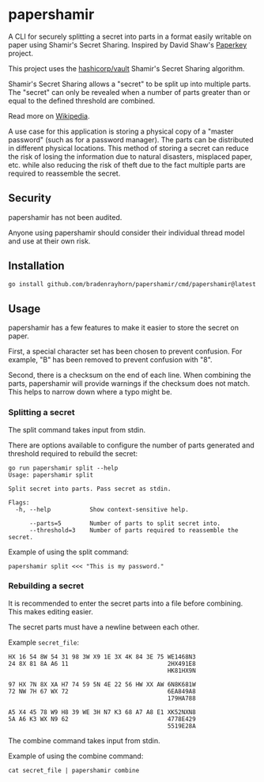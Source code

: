 # papershamir

A CLI for securely splitting a secret into parts in a format easily writable on paper using Shamir's Secret Sharing.
Inspired by David Shaw's [Paperkey](https://www.jabberwocky.com/software/paperkey/) project.

This project uses the [hashicorp/vault](https://github.com/hashicorp/vault) Shamir's Secret Sharing algorithm.

Shamir's Secret Sharing allows a "secret" to be split up into multiple parts. The "secret" can only be revealed
when a number of parts greater than or equal to the defined threshold are combined.

Read more on [Wikipedia](https://wikipedia.org/wiki/Shamir's_secret_sharing).

A use case for this application is storing a physical copy of a "master password" (such as for a password manager).
The parts can be distributed in different physical locations. This method of storing a secret
can reduce the risk of losing the information due to natural disasters, misplaced paper, etc. while also
reducing the risk of theft due to the fact multiple parts are required to reassemble the secret.

## Security

papershamir has not been audited.

Anyone using papershamir should consider their individual thread model and use at their own risk.

## Installation

```bash
go install github.com/bradenrayhorn/papershamir/cmd/papershamir@latest
```

## Usage

papershamir has a few features to make it easier to store the secret on paper.

First, a special character set has been chosen to prevent confusion.
For example, "B" has been removed to prevent confusion with "8".

Second, there is a checksum on the end of each line. When combining the parts, papershamir
will provide warnings if the checksum does not match. This helps to narrow down where a typo
might be.

### Splitting a secret

The split command takes input from stdin.

There are options available to configure the number of parts generated and threshold required to rebuild
the secret:

```
go run papershamir split --help
Usage: papershamir split

Split secret into parts. Pass secret as stdin.

Flags:
  -h, --help           Show context-sensitive help.

      --parts=5        Number of parts to split secret into.
      --threshold=3    Number of parts required to reassemble the secret.
```

Example of using the split command:

```
papershamir split <<< "This is my password."
```

### Rebuilding a secret

It is recommended to enter the secret parts into a file before combining. This
makes editing easier.

The secret parts must have a newline between each other.

Example `secret_file`:

```
HX 16 54 8W 54 31 98 3W X9 1E 3X 4K 84 3E 75 WE1468N3
24 8X 81 8A A6 11                            2HX491E8
                                             HK81HX9N

97 HX 7N 8X XA H7 74 59 5N 4E 22 56 HW XX AW 6N8K681W
72 NW 7H 67 WX 72                            6EA849A8
                                             179HA788

A5 X4 45 78 W9 H8 39 WE 3H N7 K3 68 A7 A8 E1 XK52NXN8
5A A6 K3 WX N9 62                            4778E429
                                             5519E28A
```

The combine command takes input from stdin.

Example of using the combine command:

```
cat secret_file | papershamir combine
```
